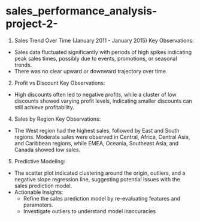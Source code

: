 # sales_performance_analysis-project-2-
1. Sales Trend Over Time (January 2011 - January 2015)
   Key Observations:
* Sales data fluctuated significantly with periods of high spikes indicating peak sales times, possibly due to events, promotions, or seasonal trends.
* There was no clear upward or downward trajectory over time.

2. Profit vs Discount
   Key Observations:
*  High discounts often led to negative profits, while a cluster of low discounts showed varying profit levels, indicating smaller discounts can still achieve profitability.

4. Sales by Region
   Key Observations:
*  The West region had the highest sales, followed by East and South regions.
   Moderate sales were observed in Central, Africa, Central Asia, and Caribbean regions, while EMEA, Oceania, Southeast Asia, and Canada showed low sales.

5.  Predictive Modeling:
* The scatter plot indicated clustering around the origin, outliers, and a negative slope regression line, suggesting potential issues with the sales prediction model.
* Actionable Insights:
  - Refine the sales prediction model by re-evaluating features and parameters.
  - Investigate outliers to understand model inaccuracies

 
    
